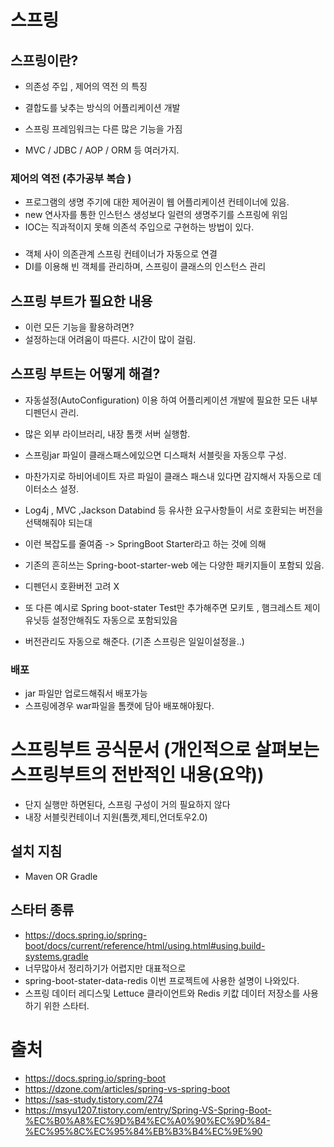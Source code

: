 # 스프링


## 스프링이란?

 + 의존성 주입 , 제어의 역전 의 특징
 + 결합도를 낮추는 방식의 어플리케이션 개발 

 + 스프링 프레임워크는 다른 많은 기능을 가짐
 + MVC / JDBC / AOP / ORM 등 여러가지.


### 제어의 역전 (추가공부 복습 )

 + 프로그램의 생명 주기에 대한 제어권이 웹 어플리케이션 컨테이너에 있음.
 + new 연사자를 통한 인스턴스 생성보다 일련의 생명주기를 스프링에 위임
 + IOC는 직과적이지 못해 의존석 주입으로 구현하는 방법이 있다.

### 

 + 객체 사이 의존관계 스프링 컨테이너가 자동으로 연결
 + DI를 이용해 빈 객체를 관리하며, 스프링이 클래스의 인스턴스 관리


## 스프링 부트가 필요한 내용

 + 이런 모든 기능을 활용하려면?
 + 설정하는대 어려움이 따른다. 시간이 많이 걸림.


## 스프링 부트는 어떻게 해결?

 + 자동설정(AutoConfiguration) 이용 하여 어플리케이션 개발에 필요한 모든 내부 디펜던시 관리.
 + 많은 외부 라이브러리, 내장 톰캣 서버 실행함. 
 + 스프링jar 파일이 클래스패스에있으면 디스패처 서블릿을 자동으루 구성.
 + 마찬가지로 하비어네이트 자르 파일이 클래스 패스내 있다면 감지해서 자동으로 데이터소스 설정.
 
 + Log4j , MVC ,Jackson Databind 등 유사한 요구사항들이 서로 호환되는 버전을 선택해줘야 되는대
 + 이런 복잡도를 줄여줌 -> SpringBoot Starter라고 하는 것에 의해

 + 기존의 흔히쓰는 Spring-boot-starter-web 에는 다양한 패키지들이 포함되 있음.
 + 디펜던시 호환버전 고려 X
 + 또 다른 예시로 Spring boot-stater Test만 추가해주면 모키토 , 햄크레스트 제이유닛등 설정안해줘도 자동으로 포함되있음

 + 버전관리도 자동으로 해준다. (기존 스프링은 일일이설정을..)


### 배포

 + jar 파일만 업로드해줘서 배포가능
 + 스프링에경우 war파일을 톰캣에 담아 배포해야됬다.


# 스프링부트 공식문서 (개인적으로 살펴보는 스프링부트의 전반적인 내용(요약))

 + 단지 실행만 하면된다, 스프링 구성이 거의 필요하지 않다
 + 내장 서블릿컨테이너 지원(톰캣,제티,언더토우2.0)


## 설치 지침
 + Maven OR Gradle

## 스타터 종류

 + https://docs.spring.io/spring-boot/docs/current/reference/html/using.html#using.build-systems.gradle
 + 너무많아서 정리하기가 어렵지만 대표적으로
 + spring-boot-stater-data-redis 이번 프로젝트에 사용한 설명이 나와있다.
 + 스프링 데이터 레디스및 Lettuce 클라이언트와 Redis 키캆 데이터 저장소를 사용하기 위한 스타터.

# 출처 
 + https://docs.spring.io/spring-boot
 + https://dzone.com/articles/spring-vs-spring-boot
 + https://sas-study.tistory.com/274
 + https://msyu1207.tistory.com/entry/Spring-VS-Spring-Boot-%EC%B0%A8%EC%9D%B4%EC%A0%90%EC%9D%84-%EC%95%8C%EC%95%84%EB%B3%B4%EC%9E%90
